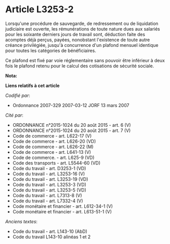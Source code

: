 # Article L3253-2

Lorsqu'une procédure de sauvegarde, de redressement ou de liquidation judiciaire est ouverte, les rémunérations de toute
nature dues aux salariés pour les soixante derniers jours de travail sont, déduction faite des acomptes déjà perçus, payées,
nonobstant l'existence de toute autre créance privilégiée, jusqu'à concurrence d'un plafond mensuel identique pour toutes les
catégories de bénéficiaires.

Ce plafond est fixé par voie réglementaire sans pouvoir être inférieur à deux fois le plafond retenu pour le calcul des
cotisations de sécurité sociale.

**Nota:**



**Liens relatifs à cet article**

_Codifié par_:

  - Ordonnance 2007-329 2007-03-12 JORF 13 mars 2007

_Cité par_:

  - ORDONNANCE n°2015-1024 du 20 août 2015 - art. 6 (V)
  - ORDONNANCE n°2015-1024 du 20 août 2015 - art. 7 (V)
  - Code de commerce - art. L622-17 (V)
  - Code de commerce - art. L626-20 (VD)
  - Code de commerce - art. L626-22 (M)
  - Code de commerce - art. L641-13 (V)
  - Code de commerce. - art. L625-9 (VD)
  - Code des transports - art. L5544-60 (VD)
  - Code du travail - art. D3253-1 (VD)
  - Code du travail - art. L3253-16 (V)
  - Code du travail - art. L3253-19 (VD)
  - Code du travail - art. L3253-3 (VD)
  - Code du travail - art. L3253-5 (VD)
  - Code du travail - art. L7313-8 (V)
  - Code du travail - art. L7332-4 (V)
  - Code monétaire et financier - art. L612-34-1 (V)
  - Code monétaire et financier - art. L613-51-1 (V)

_Anciens textes_:

  - Code du travail - art. L143-10 (AbD)
  - Code du travail L143-10 alinéas 1 et 2
